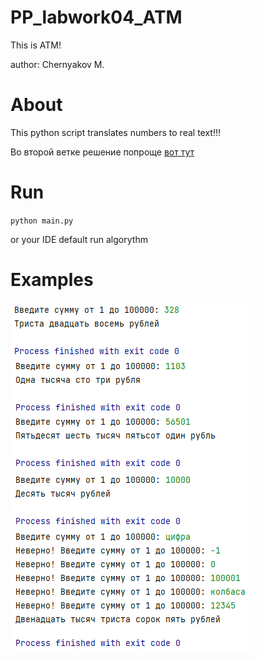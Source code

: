 # PP_labwork04_ATM
This is ATM!

author: Chernyakov M.

# About

This python script translates numbers to real text!!!

Во второй ветке решение попроще [вот тут](https://github.com/mruax/PP_labwork04_ATM/tree/easy_version)

# Run

`python main.py`

or your IDE default run algorythm

# Examples

![Example image 1](https://github.com/mruax/PP_labwork04_ATM/blob/master/src/example1.png?raw=true)
